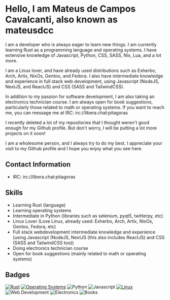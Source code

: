 # Hello, I am Mateus de Campos Cavalcanti, also known as mateusdcc

I am a developer who is always eager to learn new things. I am currently learning Rust as a programming language and operating systems. I have extensive knowledge of Javascript, Python, CSS, SASS, Nix, Lua, and a lot more. 

I am a Linux lover, and have already used distributions such as Exherbo, Arch, Artix, NixOs, Gentoo, and Fedora. I also have intermediate knowledge and experience in full stack web development, using Javascript (NodeJS, NextJS, and ReactJS) and CSS (SASS and TailwindCSS).

In addition to my passion for software development, I am also taking an electronics technician course. I am always open for book suggestions, particularly those related to math or operating systems. If you want to reach me, you can message me at IRC: irc://libera.chat:pitagoras

I recently deleted a lot of my repositories that I thought weren't good enough for my Github profile. But don't worry, I will be putting a lot more projects on it soon!

I am a wholesome person, and I always try to do my best. I appreciate your visit to my Github profile and I hope you enjoy what you see here.

## Contact Information
- IRC: irc://libera.chat:pitagoras

## Skills
- Learning Rust (language)
- Learning operating systems
- Intermediate in Python (libraries such as selenium, pyqt5, twitterpy, etc)
- Linux Lover (Love Linux, already used: Exherbo, Arch, Artix, NixOs, Gentoo, Fedora, etc)
- Full stack webdevelopment intermediate knowledge and experience  (using Javascript (NodeJS, NextJS (this also includes ReactJS) and CSS (SASS and TailwindCSS too))
- Doing electronics technician course
- Open for book suggestions (mainly related to math or operating systems)

## Badges

[![Rust](https://img.shields.io/badge/Rust-Learning-red)](https://www.rust-lang.org/)
[![Operating Systems](https://img.shields.io/badge/Operating_Systems-Learning-blue)](https://www.os-book.com/OS10/)
![Python](https://img.shields.io/badge/Python-Intermediate-yellow)
![Javascript](https://img.shields.io/badge/Javascript-Intermediate-orange)
[![Linux](https://img.shields.io/badge/Linux-Lover-black)](https://kernel.org)
![Web Development](https://img.shields.io/badge/Web_Development-Intermediate-brightgreen)
![Electronics](https://img.shields.io/badge/Electronics-Learning-orange)
![Books](https://img.shields.io/badge/Books-Open_for_suggestions-lightgrey)
